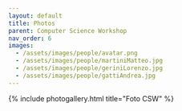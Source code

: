 ```yaml
---
layout: default
title: Photos
parent: Computer Science Workshop
nav_order: 6
images:
  - /assets/images/people/avatar.png
  - /assets/images/people/martiniMatteo.jpg
  - /assets/images/people/geriniLorenzo.jpg
  - /assets/images/people/gattiAndrea.jpg
---
```


{% include photogallery.html title="Foto CSW" %}
